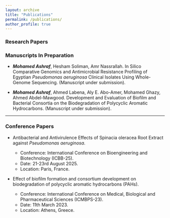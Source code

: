 ```yaml
---
layout: archive
title: "Publications"
permalink: /publications/
author_profile: true
---
```


### Research Papers
<!--
Stay tuned for upcoming publications! This space will soon showcase my latest articles, alongside my [Google Scholar Profile](https://scholar.google.com/citations?user=bsV-fAkAAAAJ&hl=en). 

In the meantime, feel free to explore the rest of my portfolio.
-->
### Manuscripts In Preparation
- _**Mohamed Ashraf**_, Hesham Soliman, Amr Nassrallah. In Silico Comparative Genomics and Antimicrobial Resistance Profiling of Egyptian _Pseudomonas aeruginosa_ Clinical Isolates Using Whole-Genome Sequencing. (Manuscript under submission).

- _**Mohamed Ashraf**_, Ahmed Labena, Aly E. Abo-Amer, Mohamed Ghazy, Ahmed Abdel-Mawgood. Development and Evaluation of Biofilm and Bacterial Consortia on the Biodegradation of Polycyclic Aromatic Hydrocarbons. (Manuscript under submission).






--------------------------------------------------------------------------------------------------------

### Conference Papers

* Antibacterial and Antivirulence Effects of Spinacia oleracea Root Extract against _Pseudomonas aeruginosa_.
    * Conference: International Conference on Bioengineering and Biotechnology (ICBB-25).
    * Date: 21-23rd August 2025.
    * Location: Paris, France.


* Effect of biofilm formation and consortium development on biodegradation of polycyclic aromatic hydrocarbons (PAHs).
    * Conference: International Conference on Medical, Biological and Pharmaceutical Sciences (ICMBPS-23).
    * Date: 11th March 2023.
    * Location: Athens, Greece.




<!--
{% if site.author.googlescholar %}
  <div class="wordwrap">You can also find my articles on <a href="{{site.author.googlescholar}}">my Google Scholar profile</a>.</div>
{% endif %}

{% include base_path %}

{% for post in site.publications reversed %}
  {% include archive-single.html %}
{% endfor %}
-->
